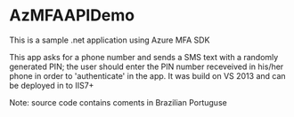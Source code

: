 # AzMFAAPIDemo
This is a sample .net application using Azure MFA SDK

This app asks for a phone number and sends a SMS text with a randomly generated PIN; the user should enter the PIN number receveived in his/her phone in order to 'authenticate' in the app.
It was build on VS 2013 and can be deployed in to IIS7+

Note: source code contains coments in Brazilian Portuguse
